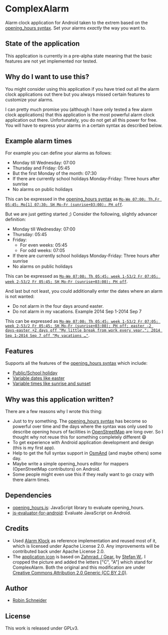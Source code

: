 # ComplexAlarm

Alarm clock application for Android taken to the extrem based on the [opening_hours syntax][oh:specification]. Set your alarms *exactly* the way you want to.

## State of the application

This application is currently in a pre-alpha state meaning that the basic features are not yet implemented nor tested.

## Why do I want to use this?

You might consider using this application if you have tried out all the alarm clock applications out there but you always missed certain features to customize your alarms.

I can pretty much promise you (although I have only tested a few alarm clock applications) that this application is the most powerful alarm clock application out there. Unfortunately, you do not get all this power for free. You will have to express your alarms in a certain syntax as described below.

## Example alarm times

For example you can define your alarms as follows:

* Monday till Wednesday: 07:00
* Thursday and Friday: 05:45
* But the first Monday of the month: 07:30
* If there are currently school holidays Monday-Friday: Three hours after sunrise
* No alarms on public holidays

This can be expressed in the [opening_hours syntax][oh:specification] as [`Mo-We 07:00; Th,Fr 05:45; Mo[1] 07:30; SH Mo-Fr (sunrise+03:00); PH off`](http://openingh.openstreetmap.de/evaluation_tool/?EXP=Mo-We%2007%3A00%3B%20Th%2CFr%2005%3A45%3B%20Mo[1]%2007%3A30%3B%20SH%20Mo-Fr%20%28sunrise%2B03%3A00%29%3B%20PH%20off&DATE=1401314460000&lat=48.7769&lon=9.1844&mode=1).

But we are just getting started ;) Consider the following, slightly advancer definition:

* Monday till Wednesday: 07:00
* Thursday: 05:45
* Friday:
  * For even weeks: 05:45
  * For odd weeks: 07:05
* If there are currently school holidays Monday-Friday: Three hours after sunrise
* No alarms on public holidays

This can be expressed as [`Mo-We 07:00; Th 05:45; week 1-53/2 Fr 07:05; week 2-53/2 Fr 05:45; SH Mo-Fr (sunrise+03:00); PH off`](http://openingh.openstreetmap.de/evaluation_tool/?EXP=Mo-We%2007%3A00%3B%20Th%2005%3A45%3B%20week%201-53%2F2%20Fr%2007%3A05%3B%20week%202-53%2F2%20Fr%2005%3A45%3B%20SH%20Mo-Fr%20%28sunrise%2B03%3A00%29%3B%20PH%20off&DATE=1411390920000&lat=48.7769&lon=9.1844&mode=1).

And last but not least, you could additionally enter the dates where an alarm is not wanted:

* Do not alarm in the four days around easter.
* Do not alarm in my vacations. Example 2014 Sep 1-2014 Sep 7

This can be expressed as [`Mo-We 07:00; Th 05:45; week 1-53/2 Fr 07:05; week 2-53/2 Fr 05:45; SH Mo-Fr (sunrise+03:00); PH off; easter -2 days-easter +2 days off "My little break from work every year."; 2014 Sep 1-2014 Sep 7 off "My vacations …"`](http://openingh.openstreetmap.de/evaluation_tool/?EXP=Mo-We%2007%3A00%3B%20Th%2005%3A45%3B%20week%201-53%2F2%20Fr%2007%3A05%3B%20week%202-53%2F2%20Fr%2005%3A45%3B%20SH%20Mo-Fr%20%28sunrise%2B03%3A00%29%3B%20PH%20off%3B%20easter%20-2%20days-easter%20%2B2%20days%20off%20%22My%20little%20break%20from%20work%20every%20year.%22%3B%202014%20Sep%201-2014%20Sep%207%20off%20%22My%20vacations%20%E2%80%A6%22&DATE=1459198860000&lat=48.7769&lon=9.1844&mode=1).

## Features

Supports all the features of the [opening_hours syntax][oh:specification] which include:

* [Public/School holiday][oh:specification:holiday_type]
* [Variable dates like easter][oh:specification:holiday_type]
* [Variable times like sunrise and sunset][oh:specification:variable_date]

## Why was this application written?

There are a few reasons why I wrote this thing:

* Just to try something. The [opening_hours syntax][oh:specification] has become so powerful over time and the days where the syntax was only used to describe opening hours of facilities in [OpenStreetMap][OSM-wiki] are long over. So I thought why not reuse this for something completely different :smile:
* To get experience with Android application development and design (this is my first app).
* Help to get the full syntax support in [OsmAnd](http://osmand.net/) (and maybe others) some day.
* Maybe write a simple opening_hours editor for mappers (OpenStreetMap contributors) on Android.
* Some people might even use this if they really want to go crazy with there alarm times.

## Dependencies

* [opening_hours.js](https://github.com/ypid/opening_hours.js): JavaScript library to evaluate opening_hours.
* [js-evaluator-for-android](https://github.com/evgenyneu/js-evaluator-for-android): Evaluate JavaScript on Android.

## Credits

* Used [Alarm Klock](https://code.google.com/p/kraigsandroid/) as reference implementation and reused most of it, which is licensed under Apache License 2.0. Any improvements will be contributed back under Apache License 2.0.
* The [application icon](ic_launcher-web.png) is based on [Zahnrad. / Gear.](https://secure.flickr.com/photos/stefan-w/3337070623) by [Stefan W.](https://secure.flickr[com/photos/stefan-w/). I cropped the picture and added the letters ["C", "A"] which stand for ComplexAlarm. Both the original and this modification are under [Creative Commons Attribution 2.0 Generic (CC BY 2.0)](https://creativecommons.org/licenses/by/2.0/).

## Author

* [Robin Schneider](https://github.com/ypid)

## License

This work is released under GPLv3.


[OSM-wiki]: https://wiki.openstreetmap.org
[oh:specification]: https://wiki.openstreetmap.org/wiki/Key:opening_hours:specification
[oh:specification:holiday_type]: https://wiki.openstreetmap.org/wiki/Key:opening_hours:specification#holiday_type
[oh:specification:variable_date]: https://wiki.openstreetmap.org/wiki/Key:opening_hours:specification#variable_date
